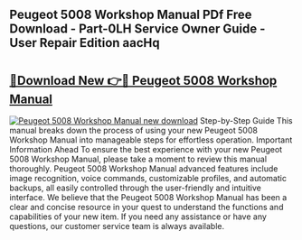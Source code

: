 ## Peugeot 5008 Workshop Manual PDf Free Download - Part-0LH Service Owner Guide - User Repair Edition aacHq

# <h2><a href="http://bc49707.oget.top/?id=Peugeot+5008+Workshop+Manual">🔗Download New 👉🔴 Peugeot 5008 Workshop Manual</a></h2>

[![Peugeot 5008 Workshop Manual new download](https://i.imgur.com/5g1atiW.png)](http://bc49707.oget.top/?id=Peugeot+5008+Workshop+Manual)
Step-by-Step Guide This manual breaks down the process of using your new Peugeot 5008 Workshop Manual into manageable steps for effortless operation. Important Information Ahead To ensure the best experience with your new Peugeot 5008 Workshop Manual, please take a moment to review this manual thoroughly. Peugeot 5008 Workshop Manual advanced features include image recognition, voice commands, customizable profiles, and automatic backups, all easily controlled through the user-friendly and intuitive interface. We believe that the Peugeot 5008 Workshop Manual has been a clear and concise resource in your quest to understand the functions and capabilities of your new item. If you need any assistance or have any questions, our customer service team is always available.
